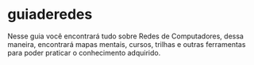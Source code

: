 # guiaderedes
Nesse guia você encontrará tudo sobre Redes de Computadores, dessa maneira, encontrará mapas mentais, cursos, trilhas e outras ferramentas para poder praticar o conhecimento adquirido.
